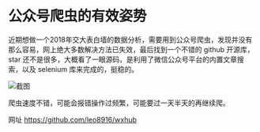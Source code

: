 # 公众号爬虫的有效姿势

近期想做一个2018年交大表白墙的数据分析，需要用到公众号爬虫，发现并没有那么容易，网上绝大多数解决方法已失效，最后找到一个不错的 github 开源库，star 还不是很多，大概看了一眼源码，是利用了微信公众号平台的内置文章搜索，以及 selenium 库来完成的，挺稳的。



![截图](http://ww1.sinaimg.cn/large/006VcvSsgy1fzkcf078cdj315g0pwq7o.jpg)

爬虫速度不错，可能会报错操作过频繁，可能要过一天半天的再继续爬。



网址 https://github.com/leo8916/wxhub